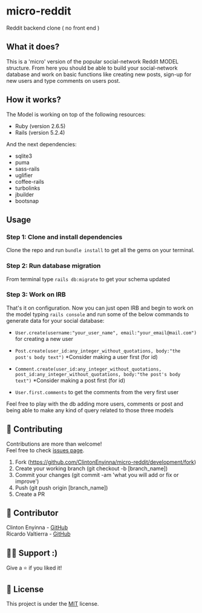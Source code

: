 micro-reddit
==============

Reddit backend clone ( no front end )

## What it does?
This is a 'micro' version of the popular social-network Reddit MODEL structure. From here you should be able to build your social-network database and work on basic functions like creating new posts, sign-up for new users and type comments on users post.

## How it works?
The Model is working on top of the following resources:

- Ruby (version 2.6.5)
- Rails (version 5.2.4)

And the next dependencies:

- sqlite3
- puma
- sass-rails
- uglifier
- coffee-rails
- turbolinks
- jbuilder
- bootsnap

## Usage
### Step 1: Clone and install dependencies
Clone the repo and run `bundle install` to get all the gems on your terminal.
### Step 2: Run database migration
From terminal type `rails db:migrate` to get your schema updated
### Step 3: Work on IRB
That's it on configuration. Now you can just open IRB and begin to work on the model typing `rails console` and run some of the below commands to generate data for your social database:

- `User.create(username:"your_user_name", email:"your_email@mail.com")` for creating a new user

- `Post.create(user_id:any_integer_without_quotations, body:"the post's body text")` *Consider making a user first (for id)

- `Comment.create(user_id:any_integer_without_quotations, post_id:any_integer_without_quotations, body:"the post's body text")` *Consider making a post first (for id)

- `User.first.comments` to get the comments from the very first user 

Feel free to play with the db adding more users, comments or post and being able to make any kind of query related to those three models

## 🤝 Contributing

Contributions are more than welcome!<br/>Feel free to check [issues page](https://github.com/ClintonEnyinna/micro-reddit/issues/).

1. Fork (https://github.com/ClintonEnyinna/micro-reddit/development/fork)
2. Create your working branch (git checkout -b [branch_name])
3. Commit your changes (git commit -am 'what you will add or fix or improve')
4. Push (git push origin [branch_name])
5. Create a PR

## 🤖 Contributor

Clinton Enyinna - [GitHub](https://github.com/ClintonEnyinna)
<br>
Ricardo Valtierra - [GitHub](https://github.com/ricardovaltierra)

## 🙋‍♂ Support :)

Give a ⭐️ if you liked it!

## 📝 License

This project is under the [MIT](LICENSE) license.
